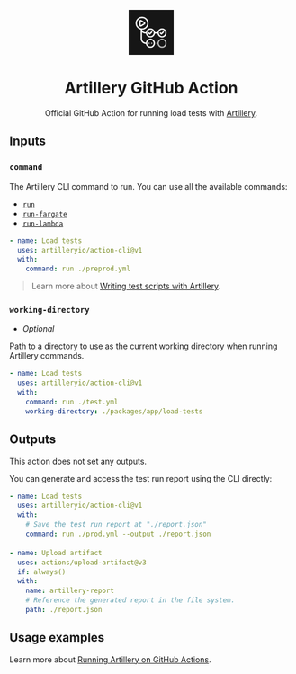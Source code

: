 <p align="center">
  <img src="./github-action-icon.svg" alt="GitHub Actions icon" width="80">
</p>
<h1 align="center">Artillery GitHub Action</h1>

<p align="center">
Official GitHub Action for running load tests with <a href="https://artillery.io/">Artillery</a>.
</p>

## Inputs

### `command`

The Artillery CLI command to run. You can use all the available commands:

- [`run`](https://www.artillery.io/docs/reference/cli/run)
- [`run-fargate`](https://www.artillery.io/docs/reference/cli/run-fargate)
- [`run-lambda`](https://www.artillery.io/docs/reference/cli/run-lambda)

```yml
- name: Load tests
  uses: artilleryio/action-cli@v1
  with:
    command: run ./preprod.yml
```

> Learn more about [Writing test scripts with Artillery](https://www.artillery.io/docs/get-started/first-test).

### `working-directory`

- _Optional_

Path to a directory to use as the current working directory when running Artillery commands.

```yml
- name: Load tests
  uses: artilleryio/action-cli@v1
  with:
    command: run ./test.yml
    working-directory: ./packages/app/load-tests
```

## Outputs

This action does not set any outputs.

You can generate and access the test run report using the CLI directly:

```yml
- name: Load tests
  uses: artilleryio/action-cli@v1
  with:
    # Save the test run report at "./report.json"
    command: run ./prod.yml --output ./report.json

- name: Upload artifact
  uses: actions/upload-artifact@v3
  if: always()
  with:
    name: artillery-report
    # Reference the generated report in the file system.
    path: ./report.json
```

## Usage examples

Learn more about [Running Artillery on GitHub Actions](https://www.artillery.io/docs/cicd/github-actions).
